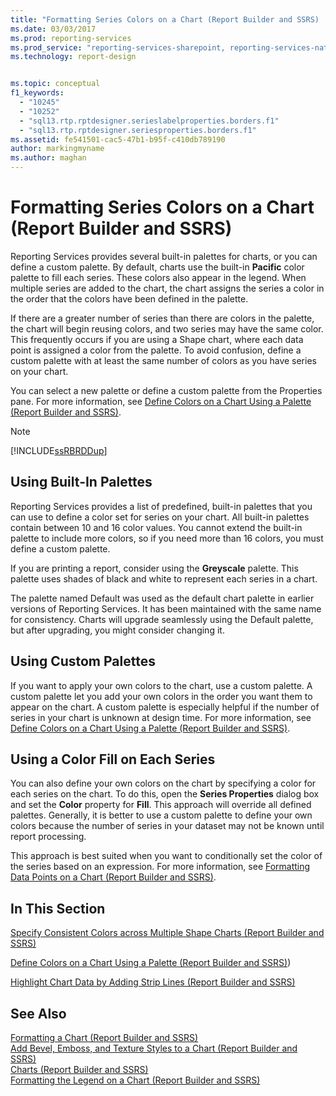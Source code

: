 ```yaml
---
title: "Formatting Series Colors on a Chart (Report Builder and SSRS) | Microsoft Docs"
ms.date: 03/03/2017
ms.prod: reporting-services
ms.prod_service: "reporting-services-sharepoint, reporting-services-native"
ms.technology: report-design


ms.topic: conceptual
f1_keywords: 
  - "10245"
  - "10252"
  - "sql13.rtp.rptdesigner.serieslabelproperties.borders.f1"
  - "sql13.rtp.rptdesigner.seriesproperties.borders.f1"
ms.assetid: fe541501-cac5-47b1-b95f-c410db789190
author: markingmyname
ms.author: maghan
---
```

# Formatting Series Colors on a Chart (Report Builder and SSRS)
  Reporting Services provides several built-in palettes for charts, or you can define a custom palette. By default, charts use the built-in **Pacific** color palette to fill each series. These colors also appear in the legend. When multiple series are added to the chart, the chart assigns the series a color in the order that the colors have been defined in the palette.  
  
 If there are a greater number of series than there are colors in the palette, the chart will begin reusing colors, and two series may have the same color. This frequently occurs if you are using a Shape chart, where each data point is assigned a color from the palette. To avoid confusion, define a custom palette with at least the same number of colors as you have series on your chart.  
  
 You can select a new palette or define a custom palette from the Properties pane. For more information, see [Define Colors on a Chart Using a Palette &#40;Report Builder and SSRS&#41;](../../reporting-services/report-design/define-colors-on-a-chart-using-a-palette-report-builder-and-ssrs.md).  
  
> [!NOTE]  
>  [!INCLUDE[ssRBRDDup](../../includes/ssrbrddup-md.md)]  
  
## Using Built-In Palettes  
 Reporting Services provides a list of predefined, built-in palettes that you can use to define a color set for series on your chart. All built-in palettes contain between 10 and 16 color values. You cannot extend the built-in palette to include more colors, so if you need more than 16 colors, you must define a custom palette.  
  
 If you are printing a report, consider using the **Greyscale** palette. This palette uses shades of black and white to represent each series in a chart.  
  
 The palette named Default was used as the default chart palette in earlier versions of Reporting Services. It has been maintained with the same name for consistency. Charts will upgrade seamlessly using the Default palette, but after upgrading, you might consider changing it.  
  
## Using Custom Palettes  
 If you want to apply your own colors to the chart, use a custom palette. A custom palette let you add your own colors in the order you want them to appear on the chart. A custom palette is especially helpful if the number of series in your chart is unknown at design time. For more information, see [Define Colors on a Chart Using a Palette &#40;Report Builder and SSRS&#41;](../../reporting-services/report-design/define-colors-on-a-chart-using-a-palette-report-builder-and-ssrs.md).  
  
## Using a Color Fill on Each Series  
 You can also define your own colors on the chart by specifying a color for each series on the chart. To do this, open the **Series Properties** dialog box and set the **Color** property for **Fill**. This approach will override all defined palettes. Generally, it is better to use a custom palette to define your own colors because the number of series in your dataset may not be known until report processing.  
  
 This approach is best suited when you want to conditionally set the color of the series based on an expression.  For more information, see [Formatting Data Points on a Chart &#40;Report Builder and SSRS&#41;](../../reporting-services/report-design/formatting-data-points-on-a-chart-report-builder-and-ssrs.md).  
  
## In This Section  
 [Specify Consistent Colors across Multiple Shape Charts &#40;Report Builder and SSRS&#41;](../../reporting-services/report-design/specify-consistent-colors-across-multiple-shape-charts-report-builder-and-ssrs.md)  
  
 [Define Colors on a Chart Using a Palette &#40;Report Builder and SSRS&#41;](../../reporting-services/report-design/define-colors-on-a-chart-using-a-palette-report-builder-and-ssrs.md))  
  
 [Highlight Chart Data by Adding Strip Lines &#40;Report Builder and SSRS&#41;](../../reporting-services/report-design/highlight-chart-data-by-adding-strip-lines-report-builder-and-ssrs.md)  
  
## See Also  
 [Formatting a Chart &#40;Report Builder and SSRS&#41;](../../reporting-services/report-design/formatting-a-chart-report-builder-and-ssrs.md)   
 [Add Bevel, Emboss, and Texture Styles to a Chart &#40;Report Builder and SSRS&#41;](../../reporting-services/report-design/chart-effects-add-bevel-emboss-or-texture-report-builder.md)   
 [Charts &#40;Report Builder and SSRS&#41;](../../reporting-services/report-design/charts-report-builder-and-ssrs.md)   
 [Formatting the Legend on a Chart &#40;Report Builder and SSRS&#41;](../../reporting-services/report-design/chart-legend-formatting-report-builder.md)  
  
  
